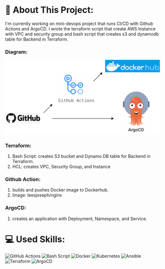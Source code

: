 # 💫 About This Project:
I'm currently working on mini-devops project that runs CI/CD with Github Actions and ArgoCD. I wrote the terraform script that create AWS Instance with VPC and security group and bash script that creates s3 and dynamodb table for Backend in Terraform.

### Diagram:
![Diagram](https://github.com/leesjoseph/mini-devops/blob/main/mini-devops.png)

### Terraform:

1) Bash Script: creates S3 bucket and Dynamo DB table for Backend in Terraform.
2) HCL: creates VPC, Security Group, and Instance

### Github Action: 
1) builds and pushes Docker image to Dockerhub.
2) Image: leesjoseph/nginx

### ArgoCD:
1) creates an application with Deployment, Namespace, and Service.

# 💻 Used Skills:
  ![GitHub Actions](https://img.shields.io/badge/github%20actions-%232671E5.svg?style=for-the-badge&logo=githubactions&logoColor=white) ![Bash Script](https://img.shields.io/badge/bash_script-%23121011.svg?style=for-the-badge&logo=gnu-bash&logoColor=white) ![Docker](https://img.shields.io/badge/docker-%230db7ed.svg?style=for-the-badge&logo=docker&logoColor=white) ![Kubernetes](https://img.shields.io/badge/kubernetes-%23326ce5.svg?style=for-the-badge&logo=kubernetes&logoColor=white) ![Ansible](https://img.shields.io/badge/ansible-%231A1918.svg?style=for-the-badge&logo=ansible&logoColor=white) ![Terraform](https://img.shields.io/badge/terraform-%235835CC.svg?style=for-the-badge&logo=terraform&logoColor=white) ![ArgoCD](https://files.svgcdn.io/devicon/argocd.svg)